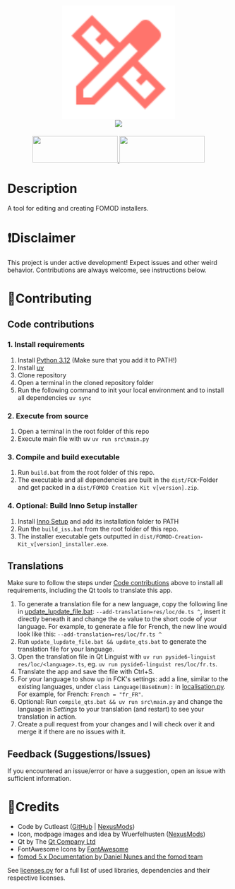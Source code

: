 <p align="center">
  <picture>
    <img alt="" src="res/icons/icon.svg" width=256 height=256>
  </picture>
  <br>
  <img src="https://i.imgur.com/X2DgVAF.png" width="1000px" />
  <br>
  <br>
  <a href="https://discord.gg/pqEHdWDf8z"><img src="https://i.imgur.com/VMdA0q7.png" width="193px" height="60px"/> </a>
  <!-- <a href="https://www.nexusmods.com/site/mods/545/"><img src="https://i.imgur.com/STsBXT6.png" height="60px"/> </a> -->
  <a href="https://ko-fi.com/cutleast"><img src="https://i.imgur.com/KcPrhK5.png" width="193px" height="60px"/> </a>
  <br>
</p>

# Description

A tool for editing and creating FOMOD installers.

# ❗Disclaimer

This project is under active development! Expect issues and other weird behavior.
Contributions are always welcome, see instructions below.

# 🫶Contributing

## Code contributions

### 1. Install requirements

1. Install [Python 3.12](https://www.python.org/downloads/) (Make sure that you add it to PATH!)
2. Install [uv](https://github.com/astral-sh/uv#installation)
3. Clone repository
4. Open a terminal in the cloned repository folder
5. Run the following command to init your local environment and to install all dependencies
   `uv sync`

### 2. Execute from source

1. Open a terminal in the root folder of this repo
2. Execute main file with uv
   `uv run src\main.py`

### 3. Compile and build executable

1. Run `build.bat` from the root folder of this repo.
2. The executable and all dependencies are built in the `dist/FCK`-Folder and get packed in a `dist/FOMOD Creation Kit v[version].zip`.

### 4. Optional: Build Inno Setup installer

1. Install [Inno Setup](https://jrsoftware.org/download.php/is.exe) and add its installation folder to PATH
2. Run the `build_iss.bat` from the root folder of this repo.
3. The installer executable gets outputted in `dist/FOMOD-Creation-Kit_v[version]_installer.exe`.

## Translations

Make sure to follow the steps under [Code contributions](#code-contributions) above to install all requirements, including the Qt tools to translate this app.

1. To generate a translation file for a new language, copy the following line in [update_lupdate_file.bat](./update_lupdate_file.bat):
`--add-translation=res/loc/de.ts ^`, insert it directly beneath it and change the `de` value to the short code of your language.
For example, to generate a file for French, the new line would look like this: `--add-translation=res/loc/fr.ts ^`
2. Run `update_lupdate_file.bat && update_qts.bat` to generate the translation file for your language.
3. Open the translation file in Qt Linguist with `uv run pyside6-linguist res/loc/<language>.ts`, eg. `uv run pyside6-linguist res/loc/fr.ts`.
4. Translate the app and save the file with Ctrl+S.
5. For your language to show up in FCK's settings: add a line, similar to the existing languages, under `class Language(BaseEnum):` in [localisation.py](./src/core/utilities/localisation.py). For example, for French: `French = "fr_FR"`.
6. Optional: Run `compile_qts.bat && uv run src\main.py` and change the language in *Settings* to your translation (and restart) to see your translation in action.
7. Create a pull request from your changes and I will check over it and merge it if there are no issues with it.

## Feedback (Suggestions/Issues)

If you encountered an issue/error or have a suggestion, open an issue with sufficient information.

# 🔗Credits

- Code by Cutleast ([GitHub](https://github.com/Cutleast) | [NexusMods](https://next.nexusmods.com/profile/Cutleast))
- Icon, modpage images and idea by Wuerfelhusten ([NexusMods](https://next.nexusmods.com/profile/Wuerfelhusten))
- Qt by The [Qt Company Ltd](https://qt.io)
- FontAwesome Icons by [FontAwesome](https://github.com/FortAwesome/Font-Awesome)
- [fomod 5.x Documentation by Daniel Nunes and the fomod team](https://fomod-docs.readthedocs.io/en/latest/index.html)

See [licenses.py](./src/core/utilities/licenses.py) for a full list of used libraries, dependencies and their respective licenses.

